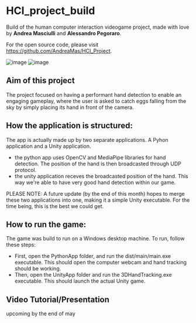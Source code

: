 # HCI_project_build
Build of the human computer interaction videogame project, made with love by **Andrea Masciulli** and **Alessandro Pegoraro**. 

For the open source code, please visit https://github.com/AndreaMas/HCI_Project.

![image](https://user-images.githubusercontent.com/32450751/166153226-ddaf85f6-538f-4f5c-b7b5-533466f72196.png)
![image](https://user-images.githubusercontent.com/32450751/166153185-3aa2c2c6-6679-48e2-82c0-369f2c4cf9af.png)

## Aim of this project
The project focused on having a performant hand detection to enable an engaging gameplay, where the user is asked to catch eggs falling from the sky by simply placing its hand in front of the camera.


## How the application is structured:
The app is actually made up by two separate applications. A Pyhon application and a Unity application. 
- the python app uses OpenCV and MediaPipe libraries for hand detection. The position of the hand is then broadcasted through UDP protocol.
- the unity application receves the broadcasted position of the hand. This way we're able to have very good hand detection within our game.

PLEASE NOTE: A future update (by the end of this month) hopes to merge these two applications into one, making it a simple Unity executable. For the time being, this is the best we could get.

## How to run the game:
The game was build to run on a Windows desktop machine. To run, follow these steps:
- First, open the PythonApp folder, and run the dist/main/main.exe executable. This should open the computer webcam and hand tracking should be working.
- Then, open the UnityApp folder and run the 3DHandTracking.exe executable. This should launch the actual Unity game.

## Video Tutorial/Presentation
upcoming by the end of may


